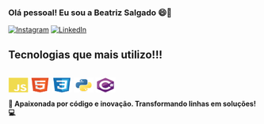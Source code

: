 ### Olá pessoal! Eu sou a Beatriz Salgado 😄🥰



[![Instagram](https://img.shields.io/badge/Instagram-E4405F?style=for-the-badge&logo=instagram&logoColor=white)](https://instagram.com/ )
[![LinkedIn](https://img.shields.io/badge/linkedin-836FFF?style=for-the-badge&logo=linkedin&logoColor=white)](https://br.linkedin.com/in/ )



<!-- ![Gutoneitzke GitHub stats](https://github-readme-stats.vercel.app/api?username=gutoneitzke&show_icons=true&theme=tokyonight&count_private=true)-->

## Tecnologias que mais utilizo!!!
<div style="display: inline_block"><br>
  <img align="center" alt="Rafa-Js" height="30" width="40" src="https://raw.githubusercontent.com/devicons/devicon/master/icons/javascript/javascript-plain.svg">
  <img align="center" alt="Rafa-HTML" height="30" width="40" src="https://raw.githubusercontent.com/devicons/devicon/master/icons/html5/html5-original.svg">
  <img align="center" alt="Rafa-CSS" height="30" width="40" src="https://raw.githubusercontent.com/devicons/devicon/master/icons/css3/css3-original.svg">
  <img align="center" alt="Rafa-Python" height="30" width="40" src="https://raw.githubusercontent.com/devicons/devicon/master/icons/python/python-original.svg">
  <img align="center" alt="Rafa-Csharp" height="30" width="40" src="https://raw.githubusercontent.com/devicons/devicon/master/icons/csharp/csharp-original.svg">


</div>


<b>🚀 Apaixonada por código e inovação. Transformando linhas em soluções! 💻</b>
